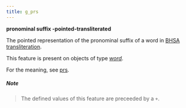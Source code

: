 ```yaml
---
title: g_prs
---
```


**pronominal suffix -pointed-transliterated**


The pointed representation of the pronominal suffix of a word in
[BHSA transliteration]({{tfd}}/Writing/Hebrew.html).

This feature is present on objects of type [*word*](otype.md).

For the meaning, see [prs](prs.md).

##### Note
> The defined values of this feature are preceeded by a `+`.


